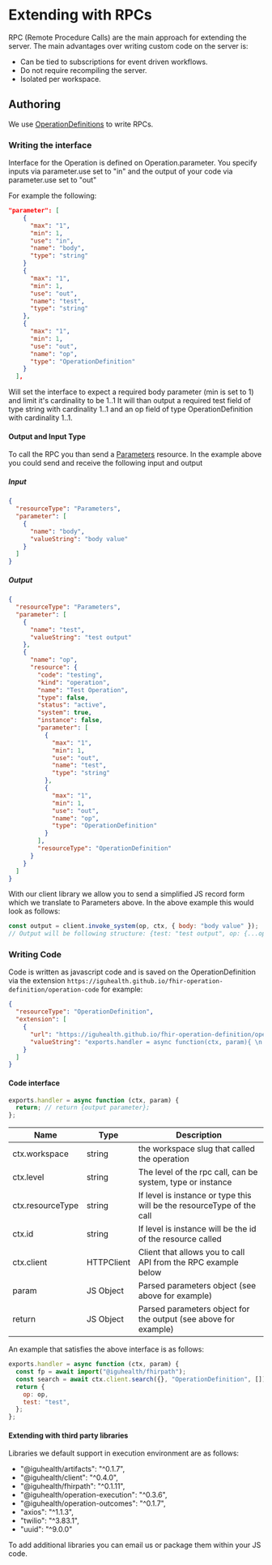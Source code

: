 # Extending with RPCs

RPC (Remote Procedure Calls) are the main approach for extending the server.
The main advantages over writing custom code on the server is:

- Can be tied to subscriptions for event driven workflows.
- Do not require recompiling the server.
- Isolated per workspace.

## Authoring

We use [OperationDefinitions](https://hl7.org/fhir/r4/operationdefinition.html) to write RPCs.

### Writing the interface

Interface for the Operation is defined on Operation.parameter. You specify inputs via parameter.use set to "in"
and the output of your code via parameter.use set to "out"

For example the following:

```json
"parameter": [
    {
      "max": "1",
      "min": 1,
      "use": "in",
      "name": "body",
      "type": "string"
    }
    {
      "max": "1",
      "min": 1,
      "use": "out",
      "name": "test",
      "type": "string"
    },
    {
      "max": "1",
      "min": 1,
      "use": "out",
      "name": "op",
      "type": "OperationDefinition"
    }
  ],
```

Will set the interface to expect a required body parameter (min is set to 1) and limit it's cardinality to be 1..1
It will than output a required test field of type string with cardinality 1..1 and an op field of type OperationDefinition with cardinality 1..1.

#### Output and Input Type

To call the RPC you than send a [Parameters](https://hl7.org/fhir/r4/parameters.html) resource. In the example above you could send and receive the following input and output

##### Input

```json
{
  "resourceType": "Parameters",
  "parameter": [
    {
      "name": "body",
      "valueString": "body value"
    }
  ]
}
```

##### Output

```json
{
  "resourceType": "Parameters",
  "parameter": [
    {
      "name": "test",
      "valueString": "test output"
    },
    {
      "name": "op",
      "resource": {
        "code": "testing",
        "kind": "operation",
        "name": "Test Operation",
        "type": false,
        "status": "active",
        "system": true,
        "instance": false,
        "parameter": [
          {
            "max": "1",
            "min": 1,
            "use": "out",
            "name": "test",
            "type": "string"
          },
          {
            "max": "1",
            "min": 1,
            "use": "out",
            "name": "op",
            "type": "OperationDefinition"
          }
        ],
        "resourceType": "OperationDefinition"
      }
    }
  ]
}
```

With our client library we allow you to send a simplified JS record form which we translate to Parameters above. In the above example this would look as follows:

```js
const output = client.invoke_system(op, ctx, { body: "body value" });
// Output will be following structure: {test: "test output", op: {...op.resource above}}
```

### Writing Code

Code is written as javascript code and is saved on the OperationDefinition via the extension `https://iguhealth.github.io/fhir-operation-definition/operation-code` for example:

```json
{
  "resourceType": "OperationDefinition",
  "extension": [
    {
      "url": "https://iguhealth.github.io/fhir-operation-definition/operation-code",
      "valueString": "exports.handler = async function(ctx, param){ \n  const fp = await import('@iguhealth/fhirpath');\n  const op = await ctx.client.search({}, 'OperationDefinition', []);\n  return {op: op, test: fp.evaluate('$this.kind', op.resources[0])[0] + \"TESTING\" }\n}"
    }
  ]
}
```

#### Code interface

```js
exports.handler = async function (ctx, param) {
  return; // return {output parameter};
};
```

| Name             | Type       | Description                                                            |
| ---------------- | ---------- | ---------------------------------------------------------------------- |
| ctx.workspace    | string     | the workspace slug that called the operation                           |
| ctx.level        | string     | The level of the rpc call, can be system, type or instance             |
| ctx.resourceType | string     | If level is instance or type this will be the resourceType of the call |
| ctx.id           | string     | If level is instance will be the id of the resource called             |
| ctx.client       | HTTPClient | Client that allows you to call API from the RPC example below          |
| param            | JS Object  | Parsed parameters object (see above for example)                       |
| return           | JS Object  | Parsed parameters object for the output (see above for example)        |

An example that satisfies the above interface is as follows:

```js
exports.handler = async function (ctx, param) {
  const fp = await import("@iguhealth/fhirpath");
  const search = await ctx.client.search({}, "OperationDefinition", []);
  return {
    op: op,
    test: "test",
  };
};
```

#### Extending with third party libraries

Libraries we default support in execution environment are as follows:

- "@iguhealth/artifacts": "^0.1.7",
- "@iguhealth/client": "^0.4.0",
- "@iguhealth/fhirpath": "^0.1.11",
- "@iguhealth/operation-execution": "^0.3.6",
- "@iguhealth/operation-outcomes": "^0.1.7",
- "axios": "^1.1.3",
- "twilio": "^3.83.1",
- "uuid": "^9.0.0"

To add additional libraries you can email us or package them within your JS code.
